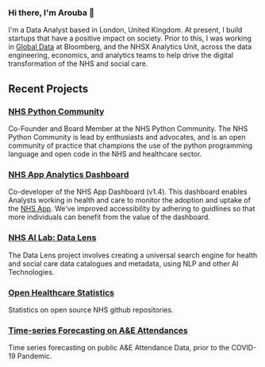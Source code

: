 ### Hi there, I'm Arouba 👋

I'm a Data Analyst based in London, United Kingdom. At present, I build startups that have a positive impact on society. Prior to this, I was working in [Global Data](https://www.bloomberg.com/company/careers/working-here/global-data/") at Bloomberg, and the NHSX Analytics Unit, across the data engineering, economics, and analytics teams to help drive the digital transformation of the NHS and social care.



## Recent Projects 

### [NHS Python Community](https://nhs-pycom.net/)
Co-Founder and Board Member at the NHS Python Community. The NHS Python Community is lead by enthusiasts and advocates, and is an open community of practice that champions the use of the python programming language and open code in the NHS and healthcare sector.

### [NHS App Analytics Dashboard](https://github.com/nhsx/nhs-app-analytics-dashboard) 
Co-developer of the NHS App Dashboard (v1.4). This dashboard enables Analysts working in health and care to monitor the adoption and uptake of the [NHS App](https://www.nhs.uk/nhs-services/online-services/nhs-app/). We've improved accessibility by adhering to guidlines so that more individuals can benefit from the value of the dashboard.
 
### [NHS AI Lab: Data Lens](https://github.com/nhsx/skunkworks-data-lens)
The Data Lens project involves creating a universal search engine for health and social care data catalogues and metadata, using NLP and other AI Technologies.

### [Open Healthcare Statistics](https://nhsx.github.io/open-health-statistics/)
Statistics on open source NHS github repositories.

### [Time-series Forecasting on A&E Attendances](https://github.com/Arouba/AE-time-series)
Time series forecasting on public A&E Attendance Data, prior to the COVID-19 Pandemic.

<!--
**Arouba/Arouba** is a ✨ _special_ ✨ repository because its `README.md` (this file) appears on your GitHub profile.

Here are some ideas to get you started:

- 🔭 I’m currently working on ...
- 🌱 I’m currently learning ...
- 👯 I’m looking to collaborate on ...
- 🤔 I’m looking for help with ...
- 💬 Ask me about ...
- 📫 How to reach me: ...
- 😄 Pronouns: ...
- ⚡ Fun fact: ...
-->
